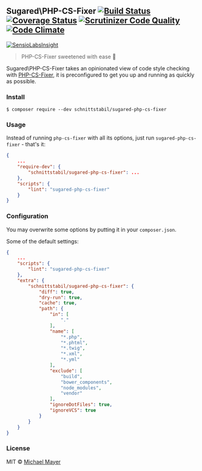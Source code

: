 ## Sugared\PHP-CS-Fixer [![Build Status](https://travis-ci.org/schnittstabil/sugared-php-cs-fixer.svg?branch=master)](https://travis-ci.org/schnittstabil/sugared-php-cs-fixer) [![Coverage Status](https://coveralls.io/repos/schnittstabil/sugared-php-cs-fixer/badge.svg?branch=master&service=github)](https://coveralls.io/github/schnittstabil/sugared-php-cs-fixer?branch=master) [![Scrutinizer Code Quality](https://scrutinizer-ci.com/g/schnittstabil/sugared-php-cs-fixer/badges/quality-score.png?b=master)](https://scrutinizer-ci.com/g/schnittstabil/sugared-php-cs-fixer/?branch=master) [![Code Climate](https://codeclimate.com/github/schnittstabil/sugared-php-cs-fixer/badges/gpa.svg)](https://codeclimate.com/github/schnittstabil/sugared-php-cs-fixer)

[![SensioLabsInsight](https://insight.sensiolabs.com/projects/e1dbc6dc-f3c1-455f-9eb3-69158943ba65/big.png)](https://insight.sensiolabs.com/projects/e1dbc6dc-f3c1-455f-9eb3-69158943ba65)

> PHP-CS-Fixer sweetened with ease :cherries:

Sugared\PHP-CS-Fixer takes an opinionated view of code style checking with [PHP-CS-Fixer](https://github.com/FriendsOfPHP/PHP-CS-Fixer), it is preconfigured to get you up and running as quickly as possible.

### Install

```
$ composer require --dev schnittstabil/sugared-php-cs-fixer
```

### Usage

Instead of running `php-cs-fixer` with all its options, just run `sugared-php-cs-fixer` - that's it:

```json
{
    ...
    "require-dev": {
        "schnittstabil/sugared-php-cs-fixer": ...
    },
    "scripts": {
        "lint": "sugared-php-cs-fixer"
    }
}
```

### Configuration

You may overwrite some options by putting it in your `composer.json`.

Some of the default settings:
```json
{
    ...
    "scripts": {
        "lint": "sugared-php-cs-fixer"
    },
    "extra": {
        "schnittstabil/sugared-php-cs-fixer": {
            "diff": true,
            "dry-run": true,
            "cache": true,
            "path": {
                "in": [
                    "."
                ],
                "name": [
                    "*.php",
                    "*.phtml",
                    "*.twig",
                    "*.xml",
                    "*.yml"
                ],
                "exclude": [
                    "build",
                    "bower_components",
                    "node_modules",
                    "vendor"
                ],
                "ignoreDotFiles": true,
                "ignoreVCS": true
            }
        }
    }
}
```

### License

MIT © [Michael Mayer](http://schnittstabil.de)

